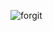 
![forgit](https://github.com/Pe4en1eInMTUCI/.github/assets/62511045/7ef29b63-40c6-4a89-9d82-bf5d8a623006)
